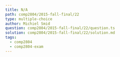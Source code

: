 ```yaml
---
title: N/A
path: comp2804/2015-fall-final/22
type: multiple-choice
author: Michiel Smid
question: comp2804/2015-fall-final/22/question.ts
solution: comp2804/2015-fall-final/22/solution.md
tags:
  - comp2804
  - comp2804-exam
---
```

